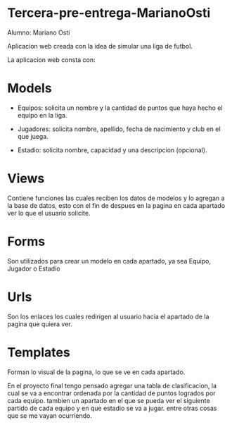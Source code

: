 # Tercera-pre-entrega-MarianoOsti
Alumno: Mariano Osti

Aplicacion web creada con la idea de simular una liga de futbol.

La aplicacion web consta con:

# Models
- Equipos: solicita un nombre y la cantidad de puntos que haya hecho el equipo en la liga.

- Jugadores: solicita nombre, apellido, fecha de nacimiento y club en el que juega.

- Estadio: solicita nombre, capacidad y una descripcion (opcional).

# Views
Contiene funciones las cuales reciben los datos de modelos y lo agregan a la base de datos, esto con el fin de despues
en la pagina en cada apartado ver lo que el usuario solicite.

# Forms
Son utilizados para crear un modelo en cada apartado, ya sea Equipo, Jugador o Estadio

# Urls
Son los enlaces los cuales redirigen al usuario hacia el apartado de la pagina que quiera ver.

# Templates
Forman lo visual de la pagina, lo que se ve en cada apartado.

En el proyecto final tengo pensado agregar una tabla de clasificacion, la cual se va a encontrar ordenada por la cantidad de 
puntos logrados por cada equipo. tambien un apartado en el que se pueda ver el siguiente partido de cada equipo y en 
que estadio se va a jugar. entre otras cosas que se me vayan ocurriendo.